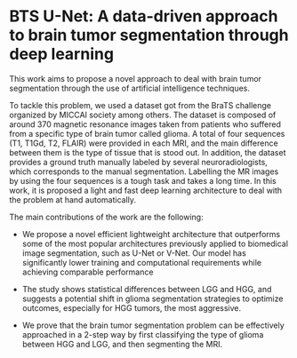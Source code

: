 # BTS U-Net: A data-driven approach to brain tumor segmentation through deep learning
This work aims to propose a novel approach to deal with brain tumor segmentation through the use of artificial 
intelligence techniques.

To tackle this problem, we used a dataset got from the BraTS challenge organized by MICCAI society among others. The 
dataset is composed of around 370 magnetic resonance images taken from patients who suffered from a specific type of
brain tumor called glioma. A total of four sequences (T1, T1Gd, T2, FLAIR) were provided in each MRI, and the main 
difference between them is the type of tissue that is stood out. In addition, the dataset provides a ground 
truth manually labeled by several neuroradiologists, which corresponds to the manual segmentation. Labelling the MR 
images by using the four sequences is a tough task and takes a long time. In this work, it is proposed a light and fast 
deep  learning architecture to deal with the problem at hand automatically.

The main contributions of the work are the following:

- We propose a novel efficient lightweight architecture that outperforms some of the most popular architectures previously applied to biomedical image segmentation, such as U-Net or V-Net. Our model has significantly lower training and computational requirements while achieving comparable performance

- The study shows statistical differences between LGG and HGG, and suggests a potential shift in glioma segmentation strategies to optimize outcomes, especially for HGG tumors, the most aggressive.
  
- We prove that the brain tumor segmentation problem can be effectively approached in a 2-step way by first classifying the type of glioma between HGG and LGG, and then segmenting the MRI.




